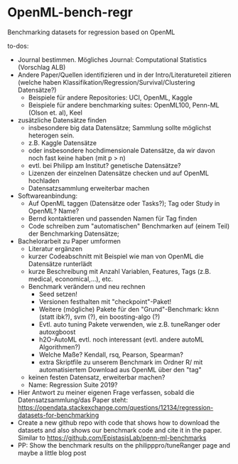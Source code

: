 # OpenML-bench-regr
Benchmarking datasets for regression based on OpenML


to-dos:
- Journal bestimmen. Mögliches Journal: Computational Statistics (Vorschlag ALB)
- Andere Paper/Quellen identifizieren und in der Intro/Literatureteil zitieren (welche haben Klassifikation/Regression/Survival/Clustering Datensätze?)
  - Beispiele für andere Repositories: UCI, OpenML, Kaggle
  - Beispiele für andere benchmarking suites: OpenML100, Penn-ML (Olson et. al), Keel
- zusätzliche Datensätze finden
  - insbesondere big data Datensätze; Sammlung sollte möglichst heterogen sein.
  - z.B. Kaggle Datensätze
  - oder insbesondere hochdimensionale Datensätze, da wir davon noch fast keine haben (mit p > n)
  - evtl. bei Philipp am Institut? genetische Datensätze?
  - Lizenzen der einzelnen Datensätze checken und auf OpenML hochladen
  - Datensatzsammlung erweiterbar machen
- Softwareanbindung: 
  - Auf OpenML taggen (Datensätze oder Tasks?); Tag oder Study in OpenML? Name?
  - Bernd kontaktieren und passenden Namen für Tag finden
  - Code schreiben zum "automatischen" Benchmarken auf (einem Teil) der Benchmarking Datensätze; 
- Bachelorarbeit zu Paper umformen
  - Literatur ergänzen
  - kurzer Codeabschnitt mit Beispiel wie man von OpenML die Datensätze runterlädt
  - kurze Beschreibung mit Anzahl Variablen, Features, Tags (z.B. medical, economical,...), etc. 
  - Benchmark verändern und neu rechnen 
    - Seed setzen!
    - Versionen festhalten mit "checkpoint"-Paket!
    - Weitere (mögliche) Pakete für den "Grund"-Benchmark: kknn (statt ibk?), svm (?), ein boosting-algo (?)
    - Evtl. auto tuning Pakete verwenden, wie z.B. tuneRanger oder autoxgboost
    - h2O-AutoML evtl. noch interessant (evtl. andere autoML Algorithmen?)
    - Welche Maße? Kendall, rsq, Pearson, Spearman?
    - extra Skriptfile zu unserem Benchmark im Ordner R/ mit automatisiertem Download aus OpenML über den "tag"
  - keinen festen Datensatz, erweiterbar machen?
  - Name: Regression Suite 2019?
- Hier Antwort zu meiner eigenen Frage verfassen, sobald die Datensatzsammlung/das Paper steht: https://opendata.stackexchange.com/questions/12134/regression-datasets-for-benchmarking
- Create a new github repo with code that shows how to download the datasets and also shows our benchmark code and cite it in the paper. Similar to https://github.com/EpistasisLab/penn-ml-benchmarks
- PP: Show the benchmark results on the philipppro/tuneRanger page and maybe a little blog post
